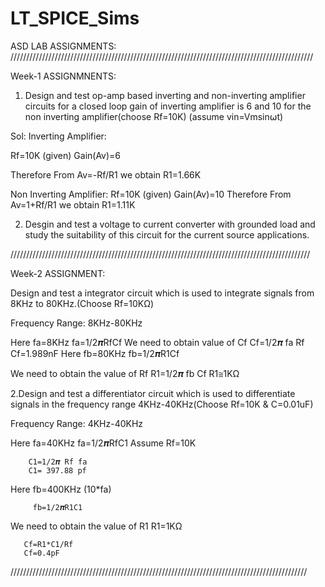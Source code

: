 # LT_SPICE_Sims
ASD LAB ASSIGNMENTS:
////////////////////////////////////////////////////////////////////////////////////////////////

Week-1 ASSIGNMNENTS:
1. Design and test op-amp based inverting and non-inverting amplifier circuits for a closed loop gain of inverting amplifier is 6 and 10 for the non inverting amplifier(choose Rf=10K)
(assume vin=Vmsin⍵t)

Sol:
Inverting Amplifier:

Rf=10K 		(given)
Gain(Av)=6

Therefore From Av=-Rf/R1 we obtain
		R1=1.66K



Non Inverting Amplifier:
        Rf=10K                  (given)
	Gain(Av)=10
 Therefore From Av=1+Rf/R1 we obtain
		R1=1.11K

2. Desgin and test a voltage to current converter with grounded load and study the suitability of this circuit for the current source applications.


///////////////////////////////////////////////////////////////////////////////////////////////

Week-2 ASSIGNMENT:

 Design and test a integrator circuit which is used to integrate signals from 8KHz to 80KHz.(Choose Rf=10KΩ)

Frequency Range: 8KHz-80KHz
	
Here fa=8KHz
  		  fa=1/2𝝅RfCf
 We need to obtain value of Cf
		 Cf=1/2𝝅 fa Rf
                         Cf=1.989nF
Here fb=80KHz
   		 fb=1/2𝝅R1Cf
		
We need to obtain the value of Rf
R1=1/2𝝅 fb Cf
R1≅1KΩ
	
2.Design and test a differentiator circuit  which is used to differentiate signals in the    frequency range 4KHz-40KHz(Choose Rf=10K & C=0.01uF)

Frequency Range: 4KHz-40KHz
	
Here fa=40KHz
  		  fa=1/2𝝅RfC1
Assume Rf=10K

		C1=1/2𝝅 Rf fa
		C1= 397.88 pf

Here fb=400KHz (10*fa) 

   		 fb=1/2𝝅R1C1 
		 
We need to obtain the value of R1
           R1=1KΩ 
	   
	   Cf=R1*C1/Rf
	   Cf=0.4pF
//////////////////////////////////////////////////////////////////////////////////////////////

